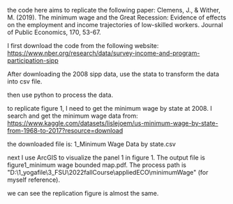 the code here aims to replicate the following paper: Clemens, J., & Wither, M. (2019). The minimum wage and the Great Recession: Evidence of effects on the employment and income trajectories of low-skilled workers. Journal of Public Economics, 170, 53-67.

I first download the code from the following website: https://www.nber.org/research/data/survey-income-and-program-participation-sipp

After downloading the 2008 sipp data, use the stata to transform the data into csv file. 

then use python to process the data.

to replicate figure 1, I need to get the minimum wage by state at 2008. I search and get the minimum wage data from: https://www.kaggle.com/datasets/lislejoem/us-minimum-wage-by-state-from-1968-to-2017?resource=download

the downloaded file is: 1_Minimum Wage Data by state.csv

next I use ArcGIS to visualize the panel 1 in figure 1. The output file is figure1_minimum wage bounded map.pdf. The process path is "D:\1_yogafile\3_FSU\2022fallCourse\appliedECO\minimumWage" (for myself reference).

we can see the replication figure is almost the same.

